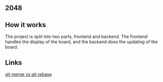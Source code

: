 ## 2048

## How it works
The project is split into two parts, frontend and backend. The frontend handles the display of the board, and the backend does the updating of the board. 


## Links
[git merge vs git rebase](https://stackoverflow.com/questions/804115/when-do-you-use-git-rebase-instead-of-git-merge)
